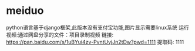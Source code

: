 # meiduo
python语言基于django框架,此版本没有支付宝功能,图片显示需要linux系统
运行视频:通过网盘分享的文件：项目录制视频
链接: https://pan.baidu.com/s/1uBYui4zv-PvntUvjJn2tDw?pwd=1111 提取码: 1111
